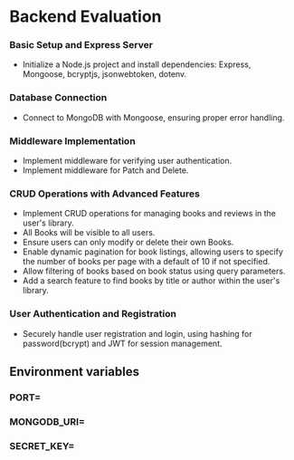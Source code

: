 # Backend Evaluation

### Basic Setup and Express Server

  - Initialize a Node.js project and install dependencies: Express, Mongoose, bcryptjs, jsonwebtoken, dotenv.

### Database Connection

  -  Connect to MongoDB with Mongoose, ensuring proper error handling.

### Middleware Implementation

 - Implement middleware for verifying user authentication.
 - Implement middleware for Patch and Delete.

### CRUD Operations with Advanced Features

  - Implement CRUD operations for managing books and reviews in the user's library.
  -  All Books will be visible to all users.
  - Ensure users can only modify or delete their own Books.
  -  Enable dynamic pagination for book listings, allowing users to specify the number of books per page with a default of 10 if not specified.
  -  Allow filtering of books based on book status using query parameters.
  -  Add a search feature to find books by title or author within the user's library.

### User Authentication and Registration

  -  Securely handle user registration and login, using hashing for password(bcrypt) and JWT for session management.

## Environment variables

### PORT=
### MONGODB_URI=
### SECRET_KEY=


